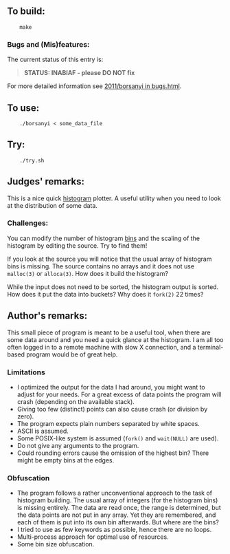 ## To build:

``` <!---sh-->
    make
```


### Bugs and (Mis)features:

The current status of this entry is:

> **STATUS: INABIAF - please DO NOT fix**

For more detailed information see [2011/borsanyi in bugs.html](../../bugs.html#2011_borsanyi).


## To use:

``` <!---sh-->
    ./borsanyi < some_data_file
```


## Try:

``` <!---sh-->
    ./try.sh
```


## Judges' remarks:

This is a nice quick [histogram](https://en.wikipedia.org/wiki/Histogram)
plotter.  A useful utility when you need to look at the distribution of some
data.


### Challenges:

You can modify the number of histogram
[bins](https://en.wikipedia.org/wiki/Data_binning) and the scaling of the
histogram by editing the source.  Try to find them!

If you look at the source you will notice that the usual array of
histogram bins is missing. The source contains no arrays and it does not
use `malloc(3)` or `alloca(3)`. How does it build the histogram?

While the input does not need to be sorted, the histogram output is sorted.
How does it put the data into buckets?  Why does it `fork(2)` 22 times?


## Author's remarks:

This small piece of program is meant to be a useful tool, when
there are some data around and you need a quick glance at the
histogram. I am all too often logged in to a remote machine with
slow X connection, and a terminal-based program would be of
great help.


### Limitations

* I optimized the output for the data I had around, you might want to adjust
  for your needs. For a great excess of data points the program will crash
  (depending on the available stack).
* Giving too few (distinct) points can also cause crash (or division by zero).
* The program expects plain numbers separated by white spaces.
* ASCII is assumed.
* Some POSIX-like system is assumed (`fork()` and `wait(NULL)` are used).
* Do not give any arguments to the program.
* Could rounding errors cause the omission of the highest bin? There might be
  empty bins at the edges.


### Obfuscation

* The program follows a rather unconventional approach to the task
  of histogram building. The usual array of integers (for the histogram
  bins) is missing entirely. The data are read once, the range is determined,
  but the data points are not put in any array. Yet they are remembered,
  and each of them is put into its own bin afterwards. But where are the bins?
* I tried to use as few keywords as possible, hence there are no loops.
* Multi-process approach for optimal use of resources.
* Some bin size obfuscation.


<!--

    Copyright © 1984-2024 by Landon Curt Noll. All Rights Reserved.

    You are free to share and adapt this file under the terms of this license:

        Creative Commons Attribution-ShareAlike 4.0 International (CC BY-SA 4.0)

    For more information, see:

        https://creativecommons.org/licenses/by-sa/4.0/

-->
